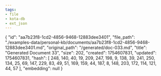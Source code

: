 ```yaml
---
tags:
- file
- kota-db
- ext_json
---
```

{
  "id": "aa7b23f8-1cd2-4856-9468-12883dee3401",
  "file_path": "./examples-data/personal-kb/documents/aa7b23f8-1cd2-4856-9468-12883dee3401.md",
  "original_path": "/generated/doc-033.md",
  "title": "Generated Document 33",
  "size": 202,
  "created": 1754607831,
  "updated": 1754607831,
  "hash": [
    248,
    140,
    40,
    19,
    209,
    247,
    198,
    9,
    138,
    39,
    241,
    250,
    134,
    25,
    69,
    147,
    229,
    83,
    49,
    51,
    169,
    159,
    44,
    187,
    8,
    148,
    203,
    172,
    114,
    121,
    44,
    57
  ],
  "embedding": null
}